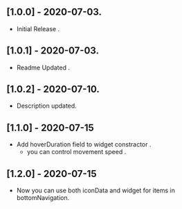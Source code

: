 ## [1.0.0] - 2020-07-03.

 - Initial Release .

## [1.0.1] - 2020-07-03.

 - Readme Updated .

## [1.0.2] - 2020-07-10.

 - Description updated.

 ## [1.1.0] - 2020-07-15

 - Add hoverDuration field to widget constractor .
    - you can control movement speed .

 ## [1.2.0] - 2020-07-15

 - Now you can use both iconData and widget for items in bottomNavigation.
